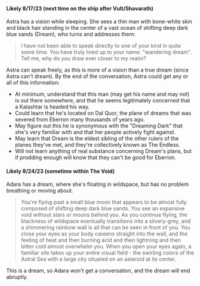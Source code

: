 
#### Likely 8/17/23 (next time on the ship after Vult/Shavarath)

Astra has a vision while sleeping. She sees a thin man with bone-white skin and black hair standing in the center of a vast ocean of shifting deep dark blue sands (Dream), who turns and addresses them:

>I have not been able to speak directly to one of your kind in quite some time. You have truly lived up to your name: "wandering dream". Tell me, why do you draw ever closer to my realm?

Astra can speak freely, as this is more of a vision than a true dream (since Astra can't dream). By the end of the conversation, Astra could get any or all of this information:
* At minimum, understand that this man (may get his name and may not) is out there somewhere, and that he seems legitimately concerned that a Kalashtar is headed his way.
* Could learn that he's located on Dal Quor, the plane of dreams that was severed from Eberron many thousands of years ago.
* May figure out this he is synonymous with the "Dreaming Dark" that she's very familiar with and that her people actively fight against.
* May learn that Dream is the eldest sibling of the other rulers of the planes they've met, and they're collectively known as The Endless.
* Will not learn anything of real substance concerning Dream's plans, but if prodding enough will know that they can't be good for Eberron.

#### Likely 8/24/23 (sometime within The Void)

Adara has a dream, where she's floating in wildspace, but has no problem breathing or moving about.

>You're flying past a small blue moon that appears to be almost fully composed of shifting deep dark blue sands. You see an expansive void without stars or moons behind you. As you continue flying, the blackness of wildspace eventually transitions into a silvery-grey, and a shimmering rainbow wall is all that can be seen in front of you. You close your eyes as your body careens straight into the wall, and the feeling of heat and then burning acid and then lightning and then bitter cold almost overwhelm you. When you open your eyes again, a familiar site takes up your entire visual field - the swirling colors of the Astral Sea with a large city situated on an asteroid at its center.

This is a dream, so Adara won't get a conversation, and the dream will end abruptly.
